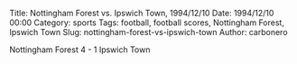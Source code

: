 Title: Nottingham Forest vs. Ipswich Town, 1994/12/10
Date: 1994/12/10 00:00
Category: sports
Tags: football, football scores, Nottingham Forest, Ipswich Town
Slug: nottingham-forest-vs-ipswich-town
Author: carbonero


Nottingham Forest 4 - 1 Ipswich Town

